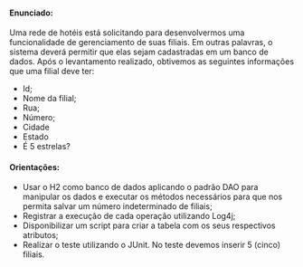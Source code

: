 #### Enunciado:
Uma rede de hotéis está solicitando para desenvolvermos uma funcionalidade de gerenciamento de suas filiais. Em outras palavras, o sistema deverá permitir que elas sejam cadastradas em um banco de dados.
Após o levantamento realizado, obtivemos as seguintes informações que uma filial deve ter:

- Id;
- Nome da filial;
- Rua;
- Número;
- Cidade
- Estado
- É 5 estrelas?

#### Orientações:

- Usar o H2 como banco de dados aplicando o padrão DAO para manipular os dados e executar os métodos necessários para que nos permita salvar um número indeterminado de filiais;
- Registrar a execução de cada operação utilizando Log4j;
- Disponibilizar um script para criar a tabela com os seus respectivos atributos;
- Realizar o teste utilizando o JUnit. No teste devemos inserir 5 (cinco) filiais.
